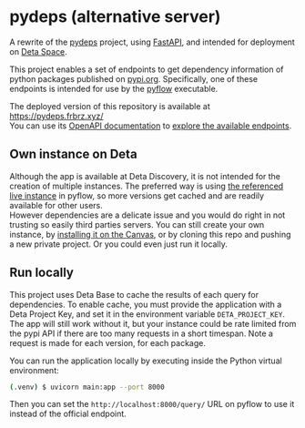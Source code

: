 # pydeps (alternative server)

A rewrite of the [pydeps](https://github.com/David-OConnor/pydeps) project, using [FastAPI](https://fastapi.tiangolo.com/), and intended for deployment on [Deta Space](https://deta.space).

This project enables a set of endpoints to get dependency information of python packages published on [pypi.org](https://pypi.org). Specifically, one of these endpoints is intended for use by the [pyflow](https://github.com/David-OConnor/pyflow) executable.

The deployed version of this repository is available at https://pydeps.frbrz.xyz/  
You can use its [OpenAPI documentation](https://pydeps.frbrz.xyz/openapi.json) to [explore the available endpoints](https://pydeps.frbrz.xyz/docs).

## Own instance on Deta

Although the app is available at Deta Discovery, it is not intended for the creation of multiple instances. The preferred way is using [the referenced live instance](https://pydeps.frbrz.xyz/query/) in pyflow, so more versions get cached and are readily available for other users.  
However dependencies are a delicate issue and you would do right in not trusting so easily third parties servers. You can still create your own instance, by [installing it on the Canvas](https://deta.space/discovery/r/rxyxftxvhwf4jhtk), or by cloning this repo and pushing a new private project. Or you could even just run it locally.

## Run locally

This project uses Deta Base to cache the results of each query for dependencies. To enable cache, you must provide the application with a Deta Project Key, and set it in the environment variable `DETA_PROJECT_KEY`.  
The app will still work without it, but your instance could be rate limited from the pypi API if there are too many requests in a short timespan. Note a request is made for each version, for each package.

You can run the application locally by executing inside the Python virtual environment:

```bash
(.venv) $ uvicorn main:app --port 8000
```

Then you can set the `http://localhost:8000/query/` URL on pyflow to use it instead of the official endpoint.
